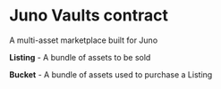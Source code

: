 # Juno Vaults contract

A multi-asset marketplace built for Juno

**Listing** - A bundle of assets to be sold

**Bucket** - A bundle of assets used to purchase a Listing
